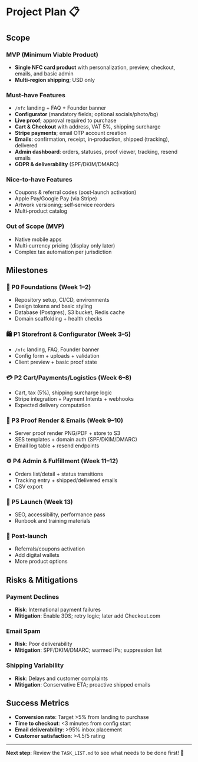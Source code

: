 # Project Plan 📋

## Scope

### MVP (Minimum Viable Product)
- **Single NFC card product** with personalization, preview, checkout, emails, and basic admin
- **Multi‑region shipping**; USD only

### Must‑have Features
- `/nfc` landing + FAQ + Founder banner
- **Configurator** (mandatory fields; optional socials/photo/bg)
- **Live proof**; approval required to purchase
- **Cart & Checkout** with address, VAT 5%, shipping surcharge
- **Stripe payments**; email OTP account creation
- **Emails**: confirmation, receipt, in‑production, shipped (tracking), delivered
- **Admin dashboard**: orders, statuses, proof viewer, tracking, resend emails
- **GDPR & deliverability** (SPF/DKIM/DMARC)

### Nice‑to‑have Features
- Coupons & referral codes (post‑launch activation)
- Apple Pay/Google Pay (via Stripe)
- Artwork versioning; self‑service reorders
- Multi‑product catalog

### Out of Scope (MVP)
- Native mobile apps
- Multi‑currency pricing (display only later)
- Complex tax automation per jurisdiction

## Milestones

### 🚀 P0 Foundations (Week 1–2)
- Repository setup, CI/CD, environments
- Design tokens and basic styling
- Database (Postgres), S3 bucket, Redis cache
- Domain scaffolding + health checks

### 🛍️ P1 Storefront & Configurator (Week 3–5)
- `/nfc` landing, FAQ, Founder banner
- Config form + uploads + validation
- Client preview + basic proof state

### 💳 P2 Cart/Payments/Logistics (Week 6–8)
- Cart, tax (5%), shipping surcharge logic
- Stripe integration + Payment Intents + webhooks
- Expected delivery computation

### 📧 P3 Proof Render & Emails (Week 9–10)
- Server proof render PNG/PDF + store to S3
- SES templates + domain auth (SPF/DKIM/DMARC)
- Email log table + resend endpoints

### ⚙️ P4 Admin & Fulfillment (Week 11–12)
- Orders list/detail + status transitions
- Tracking entry + shipped/delivered emails
- CSV export

### 🎯 P5 Launch (Week 13)
- SEO, accessibility, performance pass
- Runbook and training materials

### 🚀 Post‑launch
- Referrals/coupons activation
- Add digital wallets
- More product options

## Risks & Mitigations

### Payment Declines
- **Risk**: International payment failures
- **Mitigation**: Enable 3DS; retry logic; later add Checkout.com

### Email Spam
- **Risk**: Poor deliverability
- **Mitigation**: SPF/DKIM/DMARC; warmed IPs; suppression list

### Shipping Variability
- **Risk**: Delays and customer complaints
- **Mitigation**: Conservative ETA; proactive shipped emails

## Success Metrics
- **Conversion rate**: Target >5% from landing to purchase
- **Time to checkout**: <3 minutes from config start
- **Email deliverability**: >95% inbox placement
- **Customer satisfaction**: >4.5/5 rating

---

**Next step**: Review the `TASK_LIST.md` to see what needs to be done first! 🎯

